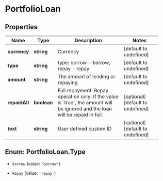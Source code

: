 # PortfolioLoan

## Properties

Name | Type | Description | Notes
------------ | ------------- | ------------- | -------------
**currency** | **string** | Currency | [default to undefined]
**type** | **string** | type: borrow - borrow, repay - repay | [default to undefined]
**amount** | **string** | The amount of lending or repaying | [default to undefined]
**repaidAll** | **boolean** | Full repayment.  Repay operation only.  If the value is &#x60;true&#x60;, the amount will be ignored and the loan will be repaid in full. | [optional] [default to undefined]
**text** | **string** | User defined custom ID | [optional] [default to undefined]

## Enum: PortfolioLoan.Type

* `Borrow` (value: `'borrow'`)

* `Repay` (value: `'repay'`)


